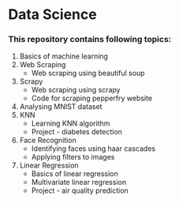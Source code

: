 # Data Science

### This repository contains following topics:
1. Basics of machine learning
2. Web Scraping
    * Web scraping using beautiful soup
3. Scrapy
    * Web scraping using scrapy
    * Code for scraping pepperfry website
4. Analysing MNIST dataset
5. KNN
    * Learning KNN algorithm
    * Project - diabetes detection
6. Face Recognition
    * Identifying faces using haar cascades
    * Applying filters to images
7. Linear Regression
    * Basics of linear regression
    * Multivariate linear regression
    * Project - air quality prediction